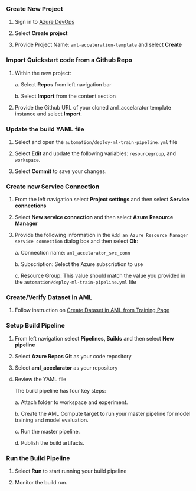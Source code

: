 ### Create New Project

1. Sign in to [Azure DevOps](http://dev.azure.com)

2. Select **Create project**

3. Provide Project Name: `aml-acceleration-template` and select **Create**

    
###  Import Quickstart code from a Github Repo

1. Within the new project:

   a. Select **Repos** from left navigation bar
   
   b. Select **Import** from the content section
   
   
2. Provide the Github URL of your cloned aml_accelarator template instance and select **Import**. 


### Update the build YAML file

1. Select and open the `automation/deploy-ml-train-pipeline.yml` file

2. Select **Edit** and update the following variables: `resourcegroup`, and `workspace`. 

3. Select **Commit** to save your changes.

  
### Create new Service Connection

1. From the left navigation select **Project settings** and then select **Service connections**

2. Select **New service connection** and then select **Azure Resource Manager**

3. Provide the following information in the `Add an Azure Resource Manager service connection` dialog box and then select **Ok**:
 
   a. Connection name: `aml_accelarator_svc_conn`
   
   b. Subscription: Select the Azure subscription to use
   
   c. Resource Group: This value should match the value you provided in the `automation/deploy-ml-train-pipeline.yml` file

### Create/Verify Dataset in AML 

1. Follow instruction on [Create Dataset in AML from Training Page](https://github.com/microsoft/aml-acceleration-template/blob/master/instructions/01-training.md)

### Setup Build Pipeline

1. From left navigation select **Pipelines, Builds** and then select **New pipeline**
    
2. Select **Azure Repos Git** as your code repository

3. Select **aml_accelarator** as your repository

4. Review the YAML file

    The build pipeline has four key steps:
    
    a. Attach folder to workspace and experiment. 
    
    b. Create the AML Compute target to run your master pipeline for model training and model evaluation.
    
    c. Run the master pipeline. 
    
    d. Publish the build artifacts. 

### Run the Build Pipeline

1. Select **Run** to start running your build pipeline

2. Monitor the build run. 
